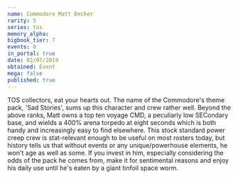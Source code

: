 ```yaml
---
name: Commodore Matt Decker
rarity: 5
series: tos
memory_alpha:
bigbook_tier: 7
events: 0
in_portal: true
date: 02/07/2019
obtained: Event
mega: false
published: true
---
```


TOS collectors, eat your hearts out. The name of the Commodore's theme pack, 'Sad Stories', sums up this character and crew rather well. Beyond the above ranks, Matt owns a top ten voyage CMD, a peculiarly low SECondary base, and wields a 400% arena torpedo at eight seconds which is both handy and increasingly easy to find elsewhere. This stock standard power creep crew is stat-relevant enough to be useful on most rosters today, but history tells us that without events or any unique/powerhouse elements, he won't age as well as some. If you invest in him, especially considering the odds of the pack he comes from, make it for sentimental reasons and enjoy his daily use until he's eaten by a giant tinfoil space worm.

